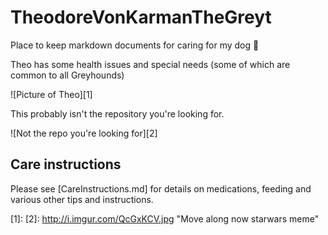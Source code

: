 # TheodoreVonKarmanTheGreyt
Place to keep markdown documents for caring for my dog :wolf:

Theo has some health issues and special needs (some of which are common to all Greyhounds)

![Picture of Theo][1]

This probably isn't the repository you're looking for. 

![Not the repo you're looking for][2]

## Care instructions

Please see [CareInstructions.md] for details on medications, feeding and various other tips and instructions.

[1]: 
[2]: http://i.imgur.com/QcGxKCV.jpg "Move along now starwars meme"
